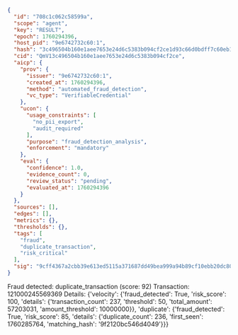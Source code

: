 ```json
{
  "id": "708c1c062c58599a",
  "scope": "agent",
  "key": "RESULT",
  "epoch": 1760294396,
  "host_pid": "9e6742732c60:1",
  "hash": "3c496504b160e1aee7653e24d6c5383b094cf2ce1d93c66d0bdff7c60eb113a7",
  "cid": "QmV13c496504b160e1aee7653e24d6c5383b094cf2ce",
  "aicp": {
    "prov": {
      "issuer": "9e6742732c60:1",
      "created_at": 1760294396,
      "method": "automated_fraud_detection",
      "vc_type": "VerifiableCredential"
    },
    "ucon": {
      "usage_constraints": [
        "no_pii_export",
        "audit_required"
      ],
      "purpose": "fraud_detection_analysis",
      "enforcement": "mandatory"
    },
    "eval": {
      "confidence": 1.0,
      "evidence_count": 0,
      "review_status": "pending",
      "evaluated_at": 1760294396
    }
  },
  "sources": [],
  "edges": [],
  "metrics": {},
  "thresholds": {},
  "tags": [
    "fraud",
    "duplicate_transaction",
    "risk_critical"
  ],
  "sig": "9cff4367a2cbb39e613ed5115a371687dd49bea999a94b89cf10ebb20dc80451"
}
```

Fraud detected: duplicate_transaction (score: 92)
Transaction: 121000245569369
Details: {'velocity': {'fraud_detected': True, 'risk_score': 100, 'details': {'transaction_count': 237, 'threshold': 50, 'total_amount': 57203031, 'amount_threshold': 10000000}}, 'duplicate': {'fraud_detected': True, 'risk_score': 85, 'details': {'duplicate_count': 236, 'first_seen': 1760285764, 'matching_hash': '9f2120bc546d4049'}}}